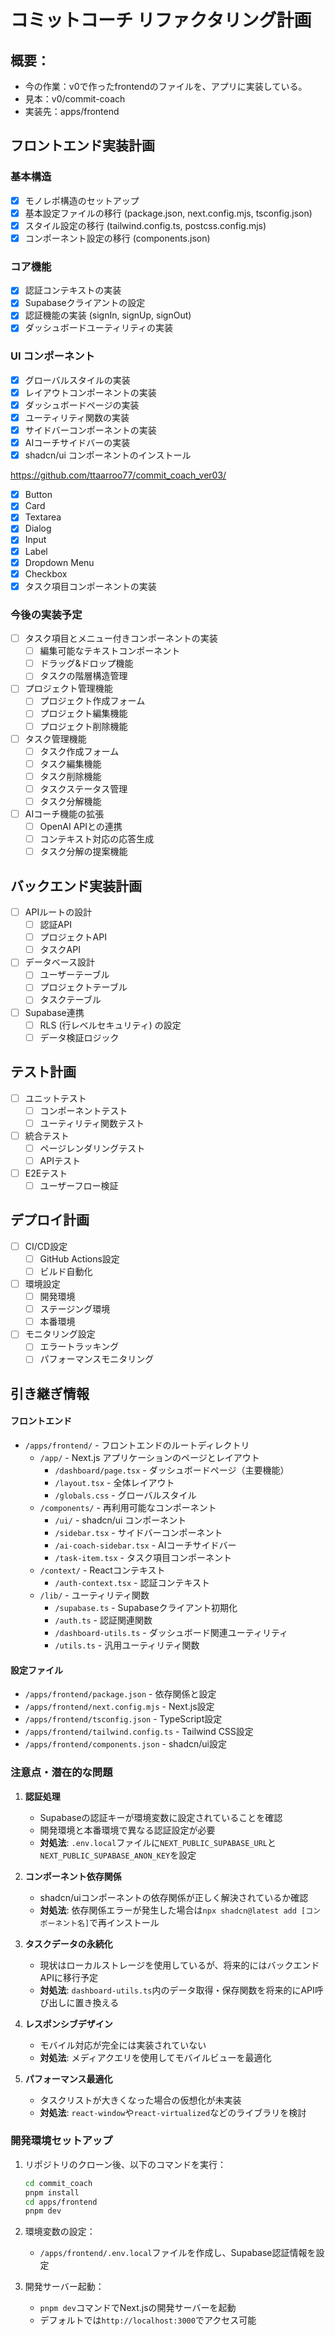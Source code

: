 # コミットコーチ リファクタリング計画

## 概要：
  - 今の作業：v0で作ったfrontendのファイルを、アプリに実装している。
  - 見本：v0/commit-coach
  - 実装先：apps/frontend

## フロントエンド実装計画

### 基本構造
- [x] モノレポ構造のセットアップ
- [x] 基本設定ファイルの移行 (package.json, next.config.mjs, tsconfig.json)
- [x] スタイル設定の移行 (tailwind.config.ts, postcss.config.mjs)
- [x] コンポーネント設定の移行 (components.json)

### コア機能
- [x] 認証コンテキストの実装
- [x] Supabaseクライアントの設定
- [x] 認証機能の実装 (signIn, signUp, signOut)
- [x] ダッシュボードユーティリティの実装

### UI コンポーネント
- [x] グローバルスタイルの実装
- [x] レイアウトコンポーネントの実装
- [x] ダッシュボードページの実装
- [x] ユーティリティ関数の実装
- [x] サイドバーコンポーネントの実装
- [x] AIコーチサイドバーの実装
- [x] shadcn/ui コンポーネントのインストール

https://github.com/ttaarroo77/commit_coach_ver03/
  - [x] Button
  - [x] Card
  - [x] Textarea
  - [x] Dialog
  - [x] Input
  - [x] Label
  - [x] Dropdown Menu
  - [x] Checkbox
- [x] タスク項目コンポーネントの実装

### 今後の実装予定
- [ ] タスク項目とメニュー付きコンポーネントの実装
  - [ ] 編集可能なテキストコンポーネント
  - [ ] ドラッグ&ドロップ機能
  - [ ] タスクの階層構造管理
- [ ] プロジェクト管理機能
  - [ ] プロジェクト作成フォーム
  - [ ] プロジェクト編集機能
  - [ ] プロジェクト削除機能
- [ ] タスク管理機能
  - [ ] タスク作成フォーム
  - [ ] タスク編集機能
  - [ ] タスク削除機能
  - [ ] タスクステータス管理
  - [ ] タスク分解機能
- [ ] AIコーチ機能の拡張
  - [ ] OpenAI APIとの連携
  - [ ] コンテキスト対応の応答生成
  - [ ] タスク分解の提案機能

## バックエンド実装計画
- [ ] APIルートの設計
  - [ ] 認証API
  - [ ] プロジェクトAPI
  - [ ] タスクAPI
- [ ] データベース設計
  - [ ] ユーザーテーブル
  - [ ] プロジェクトテーブル
  - [ ] タスクテーブル
- [ ] Supabase連携
  - [ ] RLS (行レベルセキュリティ) の設定
  - [ ] データ検証ロジック

## テスト計画
- [ ] ユニットテスト
  - [ ] コンポーネントテスト
  - [ ] ユーティリティ関数テスト
- [ ] 統合テスト
  - [ ] ページレンダリングテスト
  - [ ] APIテスト
- [ ] E2Eテスト
  - [ ] ユーザーフロー検証

## デプロイ計画
- [ ] CI/CD設定
  - [ ] GitHub Actions設定
  - [ ] ビルド自動化
- [ ] 環境設定
  - [ ] 開発環境
  - [ ] ステージング環境
  - [ ] 本番環境
- [ ] モニタリング設定
  - [ ] エラートラッキング
  - [ ] パフォーマンスモニタリング

## 引き継ぎ情報

#### フロントエンド
- `/apps/frontend/` - フロントエンドのルートディレクトリ
  - `/app/` - Next.js アプリケーションのページとレイアウト
    - `/dashboard/page.tsx` - ダッシュボードページ（主要機能）
    - `/layout.tsx` - 全体レイアウト
    - `/globals.css` - グローバルスタイル
  - `/components/` - 再利用可能なコンポーネント
    - `/ui/` - shadcn/ui コンポーネント
    - `/sidebar.tsx` - サイドバーコンポーネント
    - `/ai-coach-sidebar.tsx` - AIコーチサイドバー
    - `/task-item.tsx` - タスク項目コンポーネント
  - `/context/` - Reactコンテキスト
    - `/auth-context.tsx` - 認証コンテキスト
  - `/lib/` - ユーティリティ関数
    - `/supabase.ts` - Supabaseクライアント初期化
    - `/auth.ts` - 認証関連関数
    - `/dashboard-utils.ts` - ダッシュボード関連ユーティリティ
    - `/utils.ts` - 汎用ユーティリティ関数

#### 設定ファイル
- `/apps/frontend/package.json` - 依存関係と設定
- `/apps/frontend/next.config.mjs` - Next.js設定
- `/apps/frontend/tsconfig.json` - TypeScript設定
- `/apps/frontend/tailwind.config.ts` - Tailwind CSS設定
- `/apps/frontend/components.json` - shadcn/ui設定

### 注意点・潜在的な問題

1. **認証処理**
   - Supabaseの認証キーが環境変数に設定されていることを確認
   - 開発環境と本番環境で異なる認証設定が必要
   - **対処法**: `.env.local`ファイルに`NEXT_PUBLIC_SUPABASE_URL`と`NEXT_PUBLIC_SUPABASE_ANON_KEY`を設定

2. **コンポーネント依存関係**
   - shadcn/uiコンポーネントの依存関係が正しく解決されているか確認
   - **対処法**: 依存関係エラーが発生した場合は`npx shadcn@latest add [コンポーネント名]`で再インストール

3. **タスクデータの永続化**
   - 現状はローカルストレージを使用しているが、将来的にはバックエンドAPIに移行予定
   - **対処法**: `dashboard-utils.ts`内のデータ取得・保存関数を将来的にAPI呼び出しに置き換える

4. **レスポンシブデザイン**
   - モバイル対応が完全には実装されていない
   - **対処法**: メディアクエリを使用してモバイルビューを最適化

5. **パフォーマンス最適化**
   - タスクリストが大きくなった場合の仮想化が未実装
   - **対処法**: `react-window`や`react-virtualized`などのライブラリを検討

### 開発環境セットアップ

1. リポジトリのクローン後、以下のコマンドを実行：
   ```bash
   cd commit_coach
   pnpm install
   cd apps/frontend
   pnpm dev
   ```

2. 環境変数の設定：
   - `/apps/frontend/.env.local`ファイルを作成し、Supabase認証情報を設定

3. 開発サーバー起動：
   - `pnpm dev`コマンドでNext.jsの開発サーバーを起動
   - デフォルトでは`http://localhost:3000`でアクセス可能
